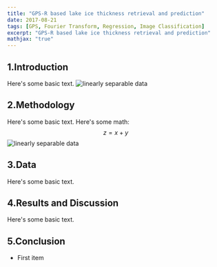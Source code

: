 ```yaml
---
title: "GPS-R based lake ice thickness retrieval and prediction"
date: 2017-08-21
tags: [GPS, Fourier Transform, Regression, Image Classification]
excerpt: "GPS-R based lake ice thickness retrieval and prediction"
mathjax: "true"
---
```


## 1.Introduction
Here's some basic text.
<img src="{{ site.url }}{{ site.baseurl }}/images/gps/1_gnssr_schematic.png" alt="linearly separable data">
## 2.Methodology
Here's some basic text.
Here's some math:
$$z=x+y$$
<img src="{{ site.url }}{{ site.baseurl }}/images/gps/5_lakeiceschematics.png" alt="linearly separable data">
## 3.Data
Here's some basic text.
## 4.Results and Discussion
Here's some basic text.
## 5.Conclusion
* First item

